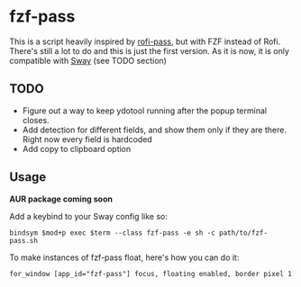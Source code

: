# fzf-pass

This is a script heavily inspired by [rofi-pass](https://github.com/carnager/rofi-pass), but with FZF instead of Rofi. There's still a lot to do and this is just the first version. As it is now, it is only compatible with [Sway](https://github.com/swaywm/sway) (see TODO section)

## TODO
- Figure out a way to keep ydotool running after the popup terminal closes.
- Add detection for different fields, and show them only if they are there. Right now every field is hardcoded
- Add copy to clipboard option

## Usage
**AUR package coming soon**

Add a keybind to your Sway config like so:
```
bindsym $mod+p exec $term --class fzf-pass -e sh -c path/to/fzf-pass.sh

```

To make instances of fzf-pass float, here's how you can do it:
```
for_window [app_id="fzf-pass"] focus, floating enabled, border pixel 1

```
